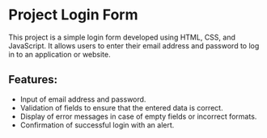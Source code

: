 # Project Login Form

This project is a simple login form developed using HTML, CSS, and JavaScript. It allows users to enter their email address and password to log in to an application or website.

## Features:

* Input of email address and password.<br>
* Validation of fields to ensure that the entered data is correct.<br>
* Display of error messages in case of empty fields or incorrect formats.<br>
* Confirmation of successful login with an alert.
